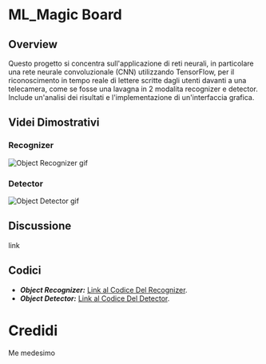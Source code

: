 # ML_Magic Board
## Overview
Questo progetto si concentra sull'applicazione di reti neurali, in particolare una rete neurale convoluzionale (CNN) utilizzando TensorFlow, per il riconoscimento in tempo reale di lettere scritte dagli utenti davanti a una telecamera, come se fosse una lavagna in 2 modalita recognizer e detector. Include un'analisi dei risultati e l'implementazione di un'interfaccia grafica.

## Videi Dimostrativi

### Recognizer

![Object Recognizer gif](https://github.com/oligiochi/ASCII/assets/54629432/958b0ea9-6d94-4e83-ac6f-9d2b4e69d029)

### Detector

![Object Detector gif](https://github.com/oligiochi/ASCII/assets/54629432/8f0d1d33-cf31-4869-9f37-3cf223a6bdc4)

## Discussione



link

## Codici
- **_Object Recognizer:_**
  [Link al Codice Del Recognizer](ASCII_ObjectReconizer.ipynb).
- **_Object Detector:_**
  [Link al Codice Del Detector](ASCII_ObjectDetector.ipynb).

# Credidi
Me medesimo
